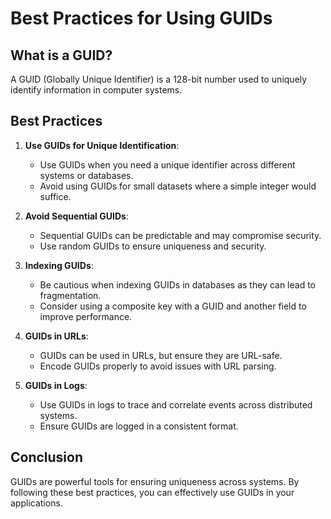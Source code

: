 
# Best Practices for Using GUIDs

## What is a GUID?
A GUID (Globally Unique Identifier) is a 128-bit number used to uniquely identify information in computer systems.

## Best Practices

1. **Use GUIDs for Unique Identification**:
   - Use GUIDs when you need a unique identifier across different systems or databases.
   - Avoid using GUIDs for small datasets where a simple integer would suffice.

2. **Avoid Sequential GUIDs**:
   - Sequential GUIDs can be predictable and may compromise security.
   - Use random GUIDs to ensure uniqueness and security.

3. **Indexing GUIDs**:
   - Be cautious when indexing GUIDs in databases as they can lead to fragmentation.
   - Consider using a composite key with a GUID and another field to improve performance.

4. **GUIDs in URLs**:
   - GUIDs can be used in URLs, but ensure they are URL-safe.
   - Encode GUIDs properly to avoid issues with URL parsing.

5. **GUIDs in Logs**:
   - Use GUIDs in logs to trace and correlate events across distributed systems.
   - Ensure GUIDs are logged in a consistent format.

## Conclusion
GUIDs are powerful tools for ensuring uniqueness across systems. By following these best practices, you can effectively use GUIDs in your applications.

